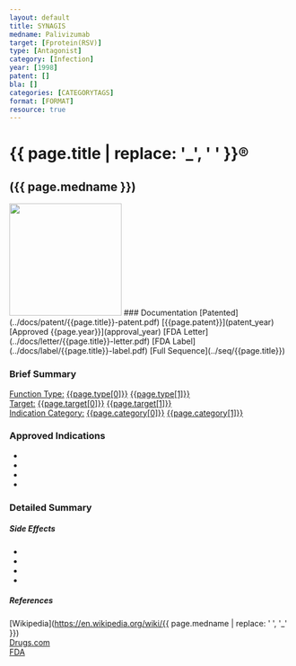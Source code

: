 ```yaml
---
layout: default
title: SYNAGIS
medname: Palivizumab
target: [Fprotein(RSV)]
type: [Antagonist]
category: [Infection]
year: [1998]
patent: []
bla: []
categories: [CATEGORYTAGS]
format: [FORMAT]
resource: true
---
```


# {{ page.title | replace: '_', ' ' }}&reg; 
## ({{ page.medname }})  
<img src="../img/{{page.title}}.png" style="height: 200px;"/>
### Documentation  
[Patented](../docs/patent/{{page.title}}-patent.pdf) [{{page.patent}}](patent_year)  
[Approved {{page.year}}](approval_year)  
[FDA Letter](../docs/letter/{{page.title}}-letter.pdf)  
[FDA Label](../docs/label/{{page.title}}-label.pdf)  
[Full Sequence](../seq/{{page.title}})  

### Brief Summary
[Function Type:](type_list) [{{page.type[0]}}]({{page.type[0]}}) [{{page.type[1]}}]({{page.type[1]}})  
[Target:](target_list) [{{page.target[0]}}]({{page.target[0]}}) [{{page.target[1]}}]({{page.target[1]}})  
[Indication Category:](indication_list) [{{page.category[0]}}](indication_{{page.category[0]}}) [{{page.category[1]}}](indication_{{page.category[1]}}) 

### Approved Indications
- []()
- []()
- []()
- []()  


### Detailed Summary
##### Side Effects
- []()
- []()
- []()
- []()

##### References  
[Wikipedia](https://en.wikipedia.org/wiki/{{ page.medname | replace: ' ', '_' }})  
[Drugs.com](https://www.drugs.com/{{page.title}}.html)  
[FDA](https://www.accessdata.fda.gov/scripts/cder/daf/index.cfm?event=overview.process&ApplNo={{page.bla}}) 
 


